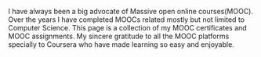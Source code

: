 I have always been a big advocate of Massive open online courses(MOOC). Over the years I have completed MOOCs related mostly but not limited to Computer Science. This page is a collection of my MOOC certificates and MOOC assignments. My sincere gratitude to all the MOOC platforms specially to Coursera who have made learning so easy and enjoyable.
